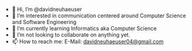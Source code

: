 - 👋 Hi, I’m @davidneuhaeuser
- 👀 I’m interested in communication centered around Computer Science and Software Engineering
- 🌱 I’m currently learning Informatics aka Computer Science
- 💞️ I’m not looking to collaborate on anything yet. 
- 📫 How to reach me: E-Mail: davidneuhaeuser04@gmail.com

<!---
davidneuhaeuser/davidneuhaeuser is a ✨ special ✨ repository because its `README.md` (this file) appears on your GitHub profile.
You can click the Preview link to take a look at your changes.
--->
